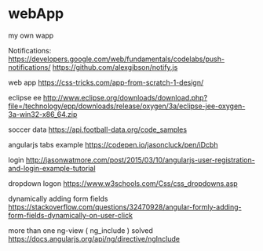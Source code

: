 # webApp
my own wapp

Notifications:
https://developers.google.com/web/fundamentals/codelabs/push-notifications/
https://github.com/alexgibson/notify.js

web app 
https://css-tricks.com/app-from-scratch-1-design/

eclipse ee
http://www.eclipse.org/downloads/download.php?file=/technology/epp/downloads/release/oxygen/3a/eclipse-jee-oxygen-3a-win32-x86_64.zip


soccer data
https://api.football-data.org/code_samples

angularjs tabs example
https://codepen.io/jasoncluck/pen/iDcbh

login 
http://jasonwatmore.com/post/2015/03/10/angularjs-user-registration-and-login-example-tutorial

dropdown logon
https://www.w3schools.com/Css/css_dropdowns.asp

dynamically adding form fields
https://stackoverflow.com/questions/32470928/angular-formly-adding-form-fields-dynamically-on-user-click

more than one ng-view ( ng_include ) solved
https://docs.angularjs.org/api/ng/directive/ngInclude